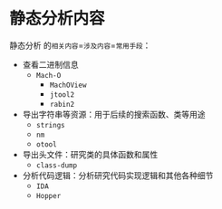 # 静态分析内容

静态分析 的`相关内容`=`涉及内容`=`常用手段`：

* 查看二进制信息
  * `Mach-O`
    * `MachOView`
    * `jtool2`
    * `rabin2`
* 导出字符串等资源：用于后续的搜索函数、类等用途
  * `strings`
  * `nm`
  * `otool`
* 导出头文件：研究类的具体函数和属性
  * `class-dump`
* 分析代码逻辑：分析研究代码实现逻辑和其他各种细节
  * `IDA`
  * `Hopper`
